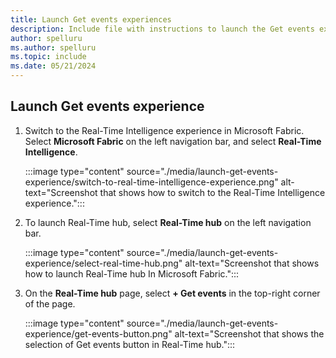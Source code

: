 ```yaml
---
title: Launch Get events experiences
description: Include file with instructions to launch the Get events experience in Fabric Real-Time hub.
author: spelluru
ms.author: spelluru
ms.topic: include
ms.date: 05/21/2024
---
```


## Launch Get events experience

1. Switch to the Real-Time Intelligence experience in Microsoft Fabric. Select **Microsoft Fabric** on the left navigation bar, and select **Real-Time Intelligence**. 

    :::image type="content" source="./media/launch-get-events-experience/switch-to-real-time-intelligence-experience.png" alt-text="Screenshot that shows how to switch to the Real-Time Intelligence experience.":::
1. To launch Real-Time hub, select **Real-Time hub** on the left navigation bar. 

    :::image type="content" source="./media/launch-get-events-experience/select-real-time-hub.png" alt-text="Screenshot that shows how to launch Real-Time hub In Microsoft Fabric.":::
1. On the **Real-Time hub** page, select **+ Get events** in the top-right corner of the page. 

    :::image type="content" source="./media/launch-get-events-experience/get-events-button.png" alt-text="Screenshot that shows the selection of Get events button in Real-Time hub.":::